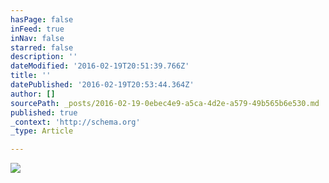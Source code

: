 ```yaml
---
hasPage: false
inFeed: true
inNav: false
starred: false
description: ''
dateModified: '2016-02-19T20:51:39.766Z'
title: ''
datePublished: '2016-02-19T20:53:44.364Z'
author: []
sourcePath: _posts/2016-02-19-0ebec4e9-a5ca-4d2e-a579-49b565b6e530.md
published: true
_context: 'http://schema.org'
_type: Article

---
```

![](https://the-grid-user-content.s3-us-west-2.amazonaws.com/4a416f8c-77bf-45b4-93a1-8857f4be4cfa.jpg)
